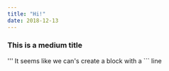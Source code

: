 ```yaml
---
title: "Hi!"
date: 2018-12-13
---
```

### This is a medium title

'''
It seems like we can's 
create a block 
with a ``` line
